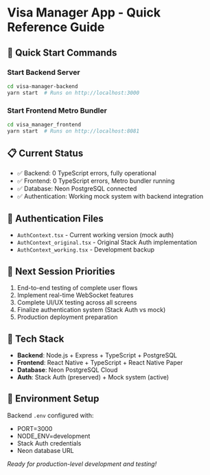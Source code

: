 # Visa Manager App - Quick Reference Guide

## 🚀 Quick Start Commands

### Start Backend Server

```bash
cd visa-manager-backend
yarn start  # Runs on http://localhost:3000
```

### Start Frontend Metro Bundler  

```bash
cd visa_manager_frontend
yarn start  # Runs on http://localhost:8081
```

## 📋 Current Status

- ✅ Backend: 0 TypeScript errors, fully operational
- ✅ Frontend: 0 TypeScript errors, Metro bundler running
- ✅ Database: Neon PostgreSQL connected
- ✅ Authentication: Working mock system with backend integration

## 🔐 Authentication Files

- `AuthContext.tsx` - Current working version (mock auth)
- `AuthContext_original.tsx` - Original Stack Auth implementation
- `AuthContext_working.tsx` - Development backup

## 🎯 Next Session Priorities

1. End-to-end testing of complete user flows
2. Implement real-time WebSocket features
3. Complete UI/UX testing across all screens
4. Finalize authentication system (Stack Auth vs mock)
5. Production deployment preparation

## 📱 Tech Stack

- **Backend**: Node.js + Express + TypeScript + PostgreSQL
- **Frontend**: React Native + TypeScript + React Native Paper
- **Database**: Neon PostgreSQL Cloud
- **Auth**: Stack Auth (preserved) + Mock system (active)

## 🔧 Environment Setup

Backend `.env` configured with:

- PORT=3000
- NODE_ENV=development  
- Stack Auth credentials
- Neon database URL

*Ready for production-level development and testing!*
